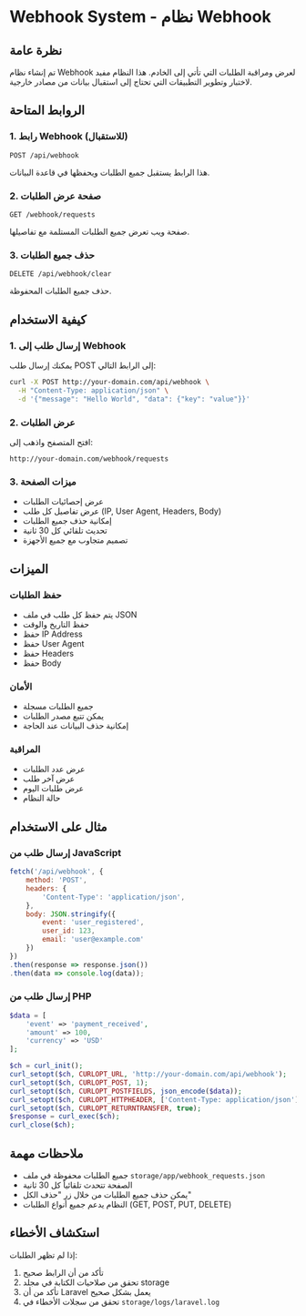# Webhook System - نظام Webhook

## نظرة عامة
تم إنشاء نظام Webhook لعرض ومراقبة الطلبات التي تأتي إلى الخادم. هذا النظام مفيد لاختبار وتطوير التطبيقات التي تحتاج إلى استقبال بيانات من مصادر خارجية.

## الروابط المتاحة

### 1. رابط Webhook (للاستقبال)
```
POST /api/webhook
```
هذا الرابط يستقبل جميع الطلبات ويحفظها في قاعدة البيانات.

### 2. صفحة عرض الطلبات
```
GET /webhook/requests
```
صفحة ويب تعرض جميع الطلبات المستلمة مع تفاصيلها.

### 3. حذف جميع الطلبات
```
DELETE /api/webhook/clear
```
حذف جميع الطلبات المحفوظة.

## كيفية الاستخدام

### 1. إرسال طلب إلى Webhook
يمكنك إرسال طلب POST إلى الرابط التالي:
```bash
curl -X POST http://your-domain.com/api/webhook \
  -H "Content-Type: application/json" \
  -d '{"message": "Hello World", "data": {"key": "value"}}'
```

### 2. عرض الطلبات
افتح المتصفح واذهب إلى:
```
http://your-domain.com/webhook/requests
```

### 3. ميزات الصفحة
- عرض إحصائيات الطلبات
- عرض تفاصيل كل طلب (IP, User Agent, Headers, Body)
- إمكانية حذف جميع الطلبات
- تحديث تلقائي كل 30 ثانية
- تصميم متجاوب مع جميع الأجهزة

## الميزات

### حفظ الطلبات
- يتم حفظ كل طلب في ملف JSON
- حفظ التاريخ والوقت
- حفظ IP Address
- حفظ User Agent
- حفظ Headers
- حفظ Body

### الأمان
- جميع الطلبات مسجلة
- يمكن تتبع مصدر الطلبات
- إمكانية حذف البيانات عند الحاجة

### المراقبة
- عرض عدد الطلبات
- عرض آخر طلب
- عرض طلبات اليوم
- حالة النظام

## مثال على الاستخدام

### إرسال طلب من JavaScript
```javascript
fetch('/api/webhook', {
    method: 'POST',
    headers: {
        'Content-Type': 'application/json',
    },
    body: JSON.stringify({
        event: 'user_registered',
        user_id: 123,
        email: 'user@example.com'
    })
})
.then(response => response.json())
.then(data => console.log(data));
```

### إرسال طلب من PHP
```php
$data = [
    'event' => 'payment_received',
    'amount' => 100,
    'currency' => 'USD'
];

$ch = curl_init();
curl_setopt($ch, CURLOPT_URL, 'http://your-domain.com/api/webhook');
curl_setopt($ch, CURLOPT_POST, 1);
curl_setopt($ch, CURLOPT_POSTFIELDS, json_encode($data));
curl_setopt($ch, CURLOPT_HTTPHEADER, ['Content-Type: application/json']);
curl_setopt($ch, CURLOPT_RETURNTRANSFER, true);
$response = curl_exec($ch);
curl_close($ch);
```

## ملاحظات مهمة
- جميع الطلبات محفوظة في ملف `storage/app/webhook_requests.json`
- الصفحة تتحدث تلقائياً كل 30 ثانية
- يمكن حذف جميع الطلبات من خلال زر "حذف الكل"
- النظام يدعم جميع أنواع الطلبات (GET, POST, PUT, DELETE)

## استكشاف الأخطاء
إذا لم تظهر الطلبات:
1. تأكد من أن الرابط صحيح
2. تحقق من صلاحيات الكتابة في مجلد storage
3. تأكد من أن Laravel يعمل بشكل صحيح
4. تحقق من سجلات الأخطاء في `storage/logs/laravel.log`

